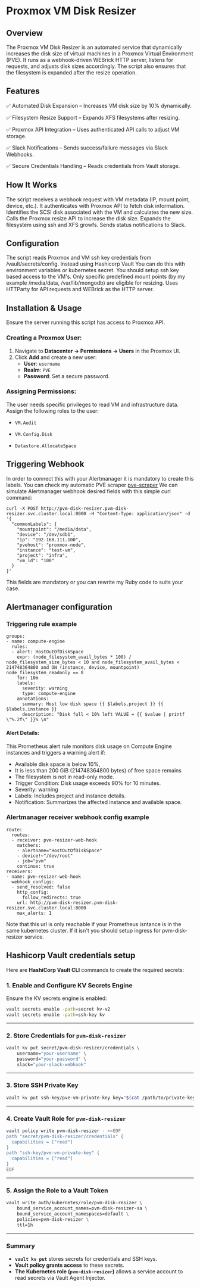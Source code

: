 # Proxmox VM Disk Resizer
## Overview

The Proxmox VM Disk Resizer is an automated service that dynamically increases the disk size of virtual machines in a Proxmox Virtual Environment (PVE). It runs as a webhook-driven WEBrick HTTP server, listens for requests, and adjusts disk sizes accordingly. The script also ensures that the filesystem is expanded after the resize operation.

## Features

✅ Automated Disk Expansion – Increases VM disk size by 10% dynamically.

✅ Filesystem Resize Support – Expands XFS filesystems after resizing.

✅ Proxmox API Integration – Uses authenticated API calls to adjust VM storage.

✅ Slack Notifications – Sends success/failure messages via Slack Webhooks.

✅ Secure Credentials Handling – Reads credentials from Vault storage.


## How It Works
The script receives a webhook request with VM metadata (IP, mount point, device, etc.).
It authenticates with Proxmox API to fetch disk information.
Identifies the SCSI disk associated with the VM and calculates the new size.
Calls the Proxmox resize API to increase the disk size.
Expands the filesystem using ssh and XFS growfs.
Sends status notifications to Slack.

## Configuration
The script reads Proxmox and VM ssh key credentials from /vault/secrets/config.
Instead using Hashicorp Vault You can do this with environment variables or kubernetes secret.
You should setup ssh key based access to the VM's.
Only specific predefined mount points (by my example /media/data, /var/lib/mongodb) are eligible for resizing.
Uses HTTParty for API requests and WEBrick as the HTTP server.

## Installation & Usage
Ensure the server running this script has access to Proxmox API.
### Creating a Proxmox User:
1. Navigate to **Datacenter → Permissions → Users** in the Proxmox UI.
2. Click **Add** and create a new user:
   - **User**: `username`
   - **Realm**: `PVE`
   - **Password**: Set a secure password.

### Assigning Permissions:
The user needs specific privileges to read VM and infrastructure data. Assign the following roles to the user:

- `VM.Audit`

- `VM.Config.Disk`

- `Datastore.AllocateSpace`


## Triggering Webhook 

In order to connect this with your Alertmanager it is mandatory to create this labels. 
You can check my automatic PVE scraper [pve-scraper](https://github.com/vvvesss/pve-scraper)
We can simulate Alertmanager webhook desired fields with this simple curl command:

```
curl -X POST http://pvm-disk-resizer.pvm-disk-resizer.svc.cluster.local:8000 -H "Content-Type: application/json" -d '{
  "commonLabels": {
    "mountpoint": "/media/data",
    "device": "/dev/sdb1",
    "ip": "192.168.111.100",
    "pvehost": "proxmox-node",
    "instance": "test-vm",
    "project": "infra",
    "vm_id": "100"
  }
}'
```

This fields are mandatory or you can rewrite my Ruby code to suits your case.

## Alertmanager configuration


### Triggering rule example
```
groups:
- name: compute-engine
  rules:
  - alert: HostOutOfDiskSpace
    expr: (node_filesystem_avail_bytes * 100) / node_filesystem_size_bytes < 10 and node_filesystem_avail_bytes < 214748364800 and ON (instance, device, mountpoint) node_filesystem_readonly == 0
    for: 10m
    labels:
      severity: warning
      type: compute-engine
    annotations:
      summary: Host low disk space {{ $labels.project }} {{ $labels.instance }}
      description: "Disk full < 10% left VALUE = {{ $value | printf \"%.2f\" }}% \n"
```

#### Alert Details:

This Prometheus alert rule monitors disk usage on Compute Engine instances and triggers a warning alert if:

- Available disk space is below 10%, 
- It is less than 200 GiB (214748364800 bytes) of free space remains
- The filesystem is not in read-only mode.
- Trigger Condition: Disk usage exceeds 90% for 10 minutes.
- Severity: warning
- Labels: Includes project and instance details.
- Notification: Summarizes the affected instance and available space.

### Alertmanager receiver webhook config example 
```
route:
  routes:
  - receiver: pve-resizer-web-hook
    matchers:
    - alertname="HostOutOfDiskSpace"
    - device!~"/dev/root"
    - job="pvm"
    continue: true
receivers:
- name: pve-resizer-web-hook
  webhook_configs:
  - send_resolved: false
    http_config:
      follow_redirects: true
    url: http://pvm-disk-resizer.pvm-disk-resizer.svc.cluster.local:8000
    max_alerts: 1

```
Note that this url is only reachable if your Prometheus isntance is in the same kubernetes cluster. If it isn't you should setup ingress for pvm-disk-resizer service.


## Hashicorp Vault credentials setup
Here are **HashiCorp Vault CLI** commands to create the required secrets:

### **1. Enable and Configure KV Secrets Engine**
Ensure the KV secrets engine is enabled:
```sh
vault secrets enable -path=secret kv-v2
vault secrets enable -path=ssh-key kv
```

---

### **2. Store Credentials for `pvm-disk-resizer`**
```sh
vault kv put secret/pvm-disk-resizer/credentials \
    username="your-username" \
    password="your-password" \
    slack="your-slack-webhook"
```

---

### **3. Store SSH Private Key**
```sh
vault kv put ssh-key/pve-vm-private-key key="$(cat /path/to/private-key.pem)"
```

---

### **4. Create Vault Role for `pvm-disk-resizer`**
```sh
vault policy write pvm-disk-resizer - <<EOF
path "secret/pvm-disk-resizer/credentials" {
  capabilities = ["read"]
}
path "ssh-key/pve-vm-private-key" {
  capabilities = ["read"]
}
EOF
```

---

### **5. Assign the Role to a Vault Token**
```sh
vault write auth/kubernetes/role/pvm-disk-resizer \
    bound_service_account_names=pvm-disk-resizer-sa \
    bound_service_account_namespaces=default \
    policies=pvm-disk-resizer \
    ttl=1h
```

---

### **Summary**
- **`vault kv put`** stores secrets for credentials and SSH keys.  
- **Vault policy grants access** to these secrets.  
- **The Kubernetes role (`pvm-disk-resizer`)** allows a service account to read secrets via Vault Agent Injector.  




